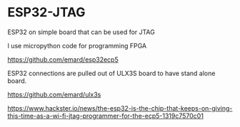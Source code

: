 # ESP32-JTAG

ESP32 on simple board that can be used for JTAG

I use micropython code for programming FPGA 

https://github.com/emard/esp32ecp5

ESP32 connections are pulled out of ULX3S board to have stand alone board.

https://github.com/emard/ulx3s

https://www.hackster.io/news/the-esp32-is-the-chip-that-keeps-on-giving-this-time-as-a-wi-fi-jtag-programmer-for-the-ecp5-1319c7570c01